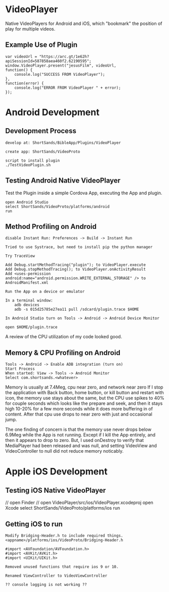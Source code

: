 VideoPlayer
===========

Native VideoPlayers for Android and iOS, which "bookmark" the position of play
for multiple videos.

Example Use of Plugin
---------------------

    var videoUrl = "https://arc.gt/1e62h?apiSessionId=587858aea460f2.62190595";
	window.VideoPlayer.present("jesusFilm", videoUrl,
	function() {
		console.log("SUCCESS FROM VideoPlayer");
	},
	function(error) {
		console.log("ERROR FROM VideoPlayer " + error);
	});
	
Android Development
===================	
	
Development Process
-------------------

	develop at: ShortSands/BibleApp/Plugins/VideoPlayer
	
	create app: ShortSands/VideoProto
	
	script to install plugin
	./TestVideoPlugin.sh
	
Testing Android Native VideoPlayer
----------------------------------

Test the Plugin inside a simple Cordova App, executing the App and plugin.

	open Android Studio
	select ShortSands/VideoProto/platforms/android
	run
	
Method Profiling on Android
---------------------------

	disable Instant Run: Preferences -> Build -> Instant Run
	
	Tried to use Systrace, but need to install pip the python manager
	
	Try TraceView
	
	Add Debug.startMethodTracing("plugin"); to VideoPlayer.execute
	Add Debug.stopMethodTracing(); to VideoPlayer.onActivityResult
	Add <uses-permission android:name="android.permission.WRITE_EXTERNAL_STORAGE" /> to AndroidManifest.xml
	
	Run the App on a device or emulator
	
	In a terminal window:
		adb devices
		adb -s 015d25785e27ea11 pull /sdcard/plugin.trace $HOME
		
	In Android Studio turn on Tools -> Android -> Android Device Monitor
	
	open $HOME/plugin.trace
	
A review of the CPU utilization of my code looked good.


Memory & CPU Profiling on Android
---------------------------------
		
	Tools -> Android -> Enable ADB integration (turn on)
	Start Process	
	When started: View -> Tools -> Android Monitor
	Select com.shortsands.<whatever>
	
Memory is usually at 7.4Meg, cpu near zero, and network near zero
If I stop the application with Back button, home button, or kill button and restart with icon,
the memory use stays about the same, but the CPU use spikes to 40% for couple seconds
which looks like the prepare and seek, and then it stays high 10-20% for a few more seconds
while it does more buffering in of content.  After that cpu use drops to near zero with just 
and occasional jump.

The one finding of concern is that the memory use never drops below 6.9Meg while the App is not running.
Except if I kill the App entirely, and then it appears to drop to zero.  But, I used onDestroy to
verify that MediaPlayer had been released and was null, and setting VideoView and VideoController
to null did not reduce memory noticably.
	

Apple iOS Development
=====================	

Testing iOS Native VideoPlayer
------------------------------

//	open Finder
//	open VideoPlayer/src/ios/VideoPlayer.xcodeproj
	open Xcode
	select ShortSands/VideoProto/platforms/ios
	run
	
Getting iOS to run
-----------------

	Modify Bridging-Header.h to include required things.
	<appname>/platforms/ios/VideoProto/Bridging-Header.h
	
	#import <AVFoundation/AVFoundation.h>
	#import <AVKit/AVKit.h>
	#import <UIKit/UIKit.h>
	
	Removed unused functions that require ios 9 or 10.
	
	Renamed ViewController to VideoViewController
	
	?? console logging is not working ??
	